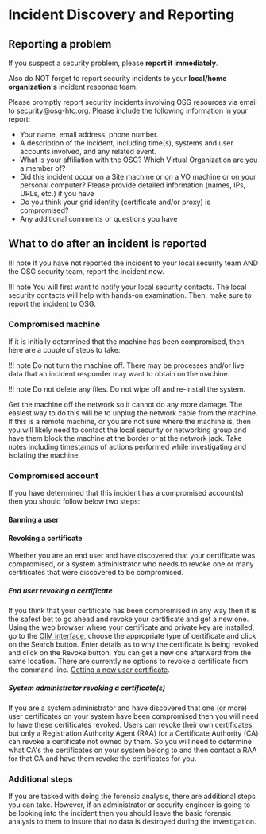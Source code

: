 # Incident Discovery and Reporting

## Reporting a problem
If you suspect a security problem, please **report it immediately**.

Also do NOT forget to report security incidents to your **local/home organization's** incident response team.

Please promptly report security incidents involving OSG resources via email to  <security@osg-htc.org>. 
Please include the following information in your report:

-   Your name, email address, phone number.
-   A description of the incident, including time(s), systems and user accounts involved, and any related event.
-   What is your affiliation with the OSG? Which Virtual Organization are you a member of?
-   Did this incident occur on a Site machine or on a VO machine or on your personal computer? Please provide detailed information (names, IPs, URLs, etc.) if you have
-   Do you think your grid identity (certificate and/or proxy) is compromised?
-   Any additional comments or questions you have

## What to do after an incident is reported

!!! note
    If you have not reported the incident to your local security team AND the OSG security team, report the incident now.

!!! note
    You will first want to notify your local security contacts. The local security contacts will help with hands-on examination. Then, make sure to report the incident to OSG.

### Compromised machine
If it is initially determined that the machine has been compromised, then here are a couple of steps to take:

!!! note
    Do not turn the machine off. There may be processes and/or live data that an incident responder may want to obtain on the machine.

!!! note
    Do not delete any files. Do not wipe off and re-install the system.

Get the machine off the network so it cannot do any more damage. The easiest way to do this will be to unplug the network cable from the machine. If this is a remote machine, or you are not sure where the machine is, then you will likely need to contact the local security or networking group and have them block the machine at the border or at the network jack. Take notes including timestamps of actions performed while investigating and isolating the machine.

### Compromised account
If you have determined that this incident has a compromised account(s) then you should follow below two steps:

#### Banning a user
#### Revoking a certificate
Whether you are an end user and have discovered that your certificate was compromised, or a system administrator who needs to revoke one or many certificates that were discovered to be compromised.

##### End user revoking a certificate
If you think that your certificate has been compromised in any way then it is the safest bet to go ahead and revoke your certificate and get a new one. Using the web browser where your certificate and private key are installed, go to the [OIM interface](http://oim.opensciencegrid.org/oim/certificate), choose the appropriate type of certificate and click on the Search button. Enter details as to why the certificate is being revoked and click on the Revoke button. You can get a new one afterward from the same location. There are currently no options to revoke a certificate from the command line. [Getting a new user certificate](https://opensciencegrid.github.io/docs/security/user-certs/).

##### System administrator revoking a certificate(s)
If you are a system administrator and have discovered that one (or more) user certificates on your system have been compromised then you will need to have these certificates revoked. Users can revoke their own certificates, but only a Registration Authority Agent (RAA) for a Certificate Authority (CA) can revoke a certificate not owned by them. So you will need to determine what CA's the certificates on your system belong to and then contact a RAA for that CA and have them revoke the certificates for you.

### Additional steps

If you are tasked with doing the forensic analysis, there are additional steps you can take. However, if an administrator or security engineer is going to be looking into the incident then you should leave the basic forensic analysis to them to insure that no data is destroyed during the investigation.
